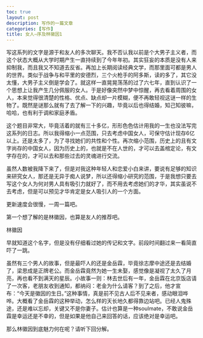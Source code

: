 ```yaml
---
toc: true
layout: post
description: 写作的一篇文章
categories: [写作]
title: 女人—序及林徽因1
---
```

写这系列的文字是源于和友人的多次聊天。我不否认我以前是个大男子主义者，而这个状态大概从大学时期产生一直持续到了今年年初。其实狂妄的本质是没有人来抑制我，而且我又不知道去反省。再加上长期阅读经典文学，而那里面可都是男人的世界。类似于战争与和平里的安德烈，三个火枪手的阿多斯，读的多了，其它没太懂，大男子主义倒是学会了。就这样一直晃晃荡荡的过了六七年，直到认识了一个思想上让我产生几分佩服的女人。于是好像突然中梦中惊醒，再去看着周围的女人，本来觉得很清楚的性格、优点、缺点却一片模糊，便不再敢轻视这谜一样的生物了。既然是谜那么就有了去了解一下的兴趣，毕竟以后也得结婚，知己知彼嘛，哈哈，也有利于调和家庭矛盾。

这个题目非常大，毕竟活着的就有三十多亿，形形色色估计用我的一生也没法写完这系列的日志。所以我得缩小一点范围，只去考虑中国女人，可保守估计现存6亿以上。还是太多了，为了寻找她们的共性和个性。再次缩小范围，历史上的且有文字尚存的中国女人，因为历史上的，也就是不在人世的，才可以去盖棺定论，有文字存在的，才可以去和那些过去的灵魂进行交流。

虽然人数被我降下来了，但是对我这种年轻人和恋爱小白来讲，要说有足够的知识来研究女人，那还是无异于痴人说梦，所以还得缩小研究的范围，于是我想只要去写这个女人为何对男人具有吸引力就好了，而不用去考虑她们的才华，其实虽说不去考虑，但是可以预见才华肯定是女人吸引人的一个方面。

更新速度会很慢，一周一篇吧。

第一个想了解的是林徽因，也算是友人的推荐吧。

林徽因

早就知道这个名字，但是没有仔细看过她的传记和文字。前段时间翻过来一看简直吓了一跳。

虽然有三个男人的故事，但是最吓人的还是金岳霖，毕竟徐志摩中途还是去结婚了，梁思成是正牌老公。而金岳霖竟然为她一生未娶，感觉像是凝视了太久了月亮，再也看不到满天的星辰。小故事一则：林去世后有一年，金岳霖在北京饭店请了一次客，老朋友收到通知，都纳闷：老金为什么请客？到了之后，他才宣布：“今天是徽因的生日。”这种事情，真是前不见古人后不见来者，感动眼泪哗哗。大概看了金岳霖的这种举动，怎么样的天长地久都得靠边站吧。已经人鬼殊途，还是难以忘却，关键又不是你妻子。估计也算是一种soulmate，不敢说金岳霖是幸运还是不幸的，但是如果是他自己来回答的话，应该绝对是幸运吧。

那么林徽因到底魅力何在呢？请听下回分解。
